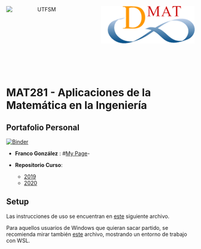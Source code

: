 <header>
<img src="https://upload.wikimedia.org/wikipedia/commons/4/47/Logo_UTFSM.png" width=200 alt="UTFSM" align="left"/>
<img src="./images/dmat.png" alt="DMAT" align="right"/>
</header>
</br></br></br></br></br>

</br>
</br>

# MAT281 - Aplicaciones de la Matemática en la Ingeniería

## Portafolio Personal

[![Binder](https://mybinder.org/badge_logo.svg)](https://mybinder.org/v2/gh/francogonzalezosorio/mat281_portfolio/master?urlpath=lab)

* __Franco González__ : #[My Page](https://www.linkedin.com/in/williamhgates/)-

* __Repositorio Curso__:
    - [2019](https://github.com/aoguedao/mat281_2019S2)
    - [2020](https://github.com/aoguedao/mat281_2020S2)

## Setup

Las instrucciones de uso se encuentran en [este](setup.md) siguiente archivo. 

Para aquellos usuarios de Windows que quieran sacar partido, se recomienda mirar también [este](wsl_ds_toolkit.md) archivo, mostrando un entorno de trabajo con WSL.
